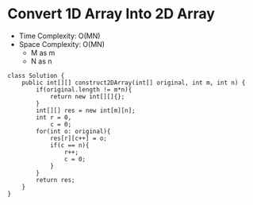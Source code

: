 # Convert 1D Array Into 2D Array

- Time Complexity: O(MN)
- Space Complexity: O(MN)
  - M as m
  - N as n

```
class Solution {
    public int[][] construct2DArray(int[] original, int m, int n) {
        if(original.length != m*n){
            return new int[][]{};
        }
        int[][] res = new int[m][n];
        int r = 0,
            c = 0;
        for(int o: original){
            res[r][c++] = o;
            if(c == n){
                r++;
                c = 0;
            }
        }
        return res;
    }
}
```
